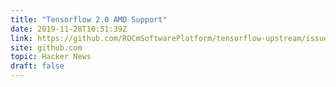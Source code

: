 ```yaml
---
title: "Tensorflow 2.0 AMD Support"
date: 2019-11-28T10:51:39Z
link: https://github.com/ROCmSoftwarePlatform/tensorflow-upstream/issues/362?utm_medium=RSS&utm_source=hune
site: github.com
topic: Hacker News
draft: false
---
```


